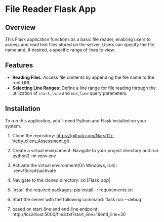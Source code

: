 # File Reader Flask App
 
## Overview
This Flask application functions as a basic file reader, enabling users to access and read text files stored on the server. Users can specify the file name and, if desired, a specific range of lines to view.
 
## Features
- **Reading Files**: Access file contents by appending the file name to the root URL.
- **Selecting Line Ranges**: Define a line range for file reading through the utilization of `start_line` and `end_line` query parameters.
 
## Installation
 
To run this application, you'll need Python and Flask installed on your system.
 
1. Clone the repository:
https://github.com/Narsi12/-Vetty_client_Assessment.git
 
2. Create a virtual environment: Navigate to your project directory and run:
python3 -m venv env
 
3. Activate the virtual environment(On Windows, run):
.\env\Scripts\activate
 
 
4. Navigate to the cloned directory:
cd [Flask_app]
 
5. Install the required packages:
pip install -r requirements.txt
 
6. Start the server with the following command:
flask run --debug
 
7. based on start_line and end_line endpoint:
http://localhost:5000/file3.txt?start_line=1&end_line=30